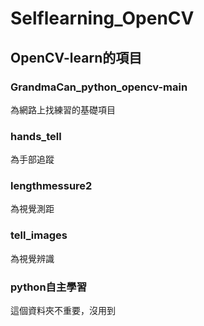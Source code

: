 # Selflearning_OpenCV

  ## OpenCV-learn的項目  
  ### GrandmaCan_python_opencv-main  
  為網路上找練習的基礎項目  
  ### hands_tell  
  為手部追蹤  
  ### lengthmessure2  
  為視覺測距  
  ### tell_images  
  為視覺辨識  

  ### python自主學習  
  這個資料夾不重要，沒用到 
